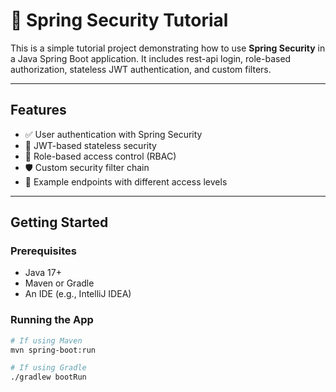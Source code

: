 # 🔐 Spring Security Tutorial

This is a simple tutorial project demonstrating how to use **Spring Security** in a Java Spring Boot application. It includes rest-api login, role-based authorization, stateless JWT authentication, and custom filters.

---

## Features

- ✅ User authentication with Spring Security
- 🔑 JWT-based stateless security
- 👥 Role-based access control (RBAC)
- 🛡️ Custom security filter chain
- 🧪 Example endpoints with different access levels

---

## Getting Started

### Prerequisites

- Java 17+
- Maven or Gradle
- An IDE (e.g., IntelliJ IDEA)

### Running the App

```bash
# If using Maven
mvn spring-boot:run

# If using Gradle
./gradlew bootRun

